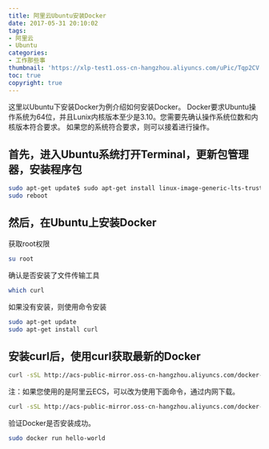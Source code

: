 ```yaml
---
title: 阿里云Ubuntu安装Docker
date: 2017-05-31 20:10:02
tags: 
- 阿里云
- Ubuntu
categories: 
- 工作那些事
thumbnail: 'https://xlp-test1.oss-cn-hangzhou.aliyuncs.com/uPic/Tqp2CV.png'
toc: true
copyright: true
---
```


这里以Ubuntu下安装Docker为例介绍如何安装Docker。
Docker要求Ubuntu操作系统为64位，并且Lunix内核版本至少是3.10。您需要先确认操作系统位数和内核版本符合要求。
如果您的系统符合要求，则可以接着进行操作。

## 首先，进入Ubuntu系统打开Terminal，更新包管理器，安装程序包

```bash
sudo apt-get update$ sudo apt-get install linux-image-generic-lts-trusty
sudo reboot
```

## 然后，在Ubuntu上安装Docker

获取root权限

```bash
su root
```

确认是否安装了文件传输工具

```bash
which curl
```

如果没有安装，则使用命令安装

```bash
sudo apt-get update
sudo apt-get install curl
```

## 安装curl后，使用curl获取最新的Docker

```bash
curl -sSL http://acs-public-mirror.oss-cn-hangzhou.aliyuncs.com/docker-engine/internet | sh -
```

注：如果您使用的是阿里云ECS，可以改为使用下面命令，通过内网下载。

```bash
curl -sSL http://acs-public-mirror.oss-cn-hangzhou.aliyuncs.com/docker-engine/intranet | sh -
```

验证Docker是否安装成功。

```bash
sudo docker run hello-world
```
